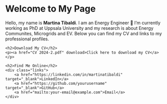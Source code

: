 <!DOCTYPE html>
<html lang="en">
<head>
    <meta charset="UTF-8">
    <meta name="viewport" content="width=device-width, initial-scale=1.0">
</head>
<body>
    <h1>Welcome to My Page</h1>
    <p>Hello, my name is <strong>Martina Tibaldi</strong>. I am an Energy Engineer
🔭 I’m currently working as PhD at Uppsala University and my research is about Energy Communites, Microgrids and EV. Below you can find my CV and links to my professional profiles.<CV 2024/p>
    


    <h2>Download My CV</h2>
    <p><a href="CV 2024-2.pdf" download>Click here to download my CV</a></p>
    
    <h2>Find Me Online</h2>
    <div class="links">
        <a href="https://linkedin.com/in/martinatibaldi" target="_blank">LinkedIn</a>
        <a href="https://github.com/yourusername" target="_blank">GitHub</a>
        <a href="mailto:your-email@example.com">Email</a>
    </div>
</body>
</html>

<!--
**martina-tibaldi/martina-tibaldi** is a ✨ _special_ ✨ repository because its `README.md` (this file) appears on your GitHub profile.

Here are some ideas to get you started:

- ...
- 🌱 I’m currently learning ...
- 👯 I’m looking to collaborate on ...
- 🤔 I’m looking for help with ...
- 💬 Ask me about ...
- 📫 How to reach me: ...
- 😄 Pronouns: ...
- ⚡ Fun fact: ...
-->
